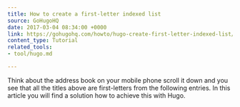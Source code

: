 ```yaml
---
title: How to create a first-letter indexed list
source: GoHugoHQ
date: 2017-03-04 08:34:00 +0000
link: https://gohugohq.com/howto/hugo-create-first-letter-indexed-list/
content_type: Tutorial
related_tools:
- tool/hugo.md

---
```

Think about the address book on your mobile phone scroll it down and you see that all the titles above are first-letters from the following entries. In this article you will find a solution how to achieve this with Hugo.





